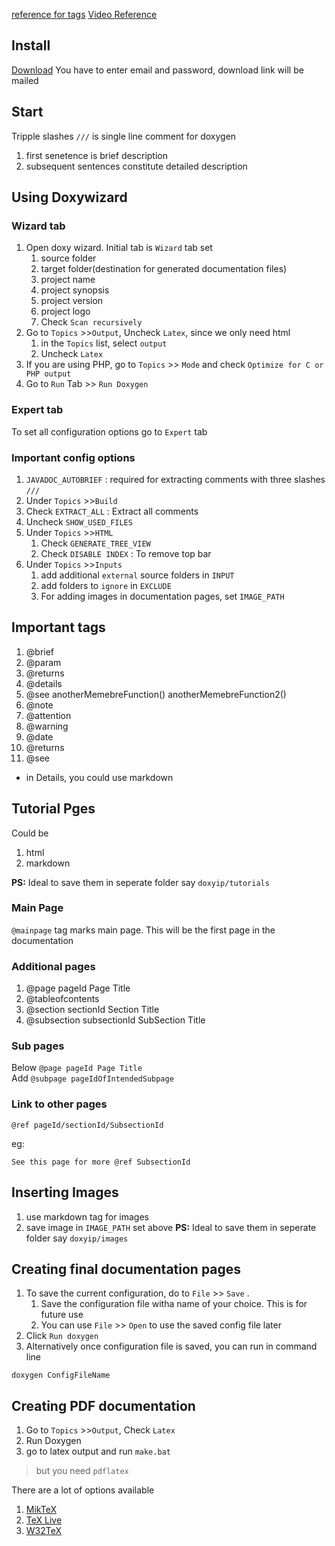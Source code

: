 [reference for tags](https://www.doxygen.nl/manual/commands.html)
[Video Reference](https://www.youtube.com/watch?v=TtRn3HsOm1s)

## Install
[Download](https://doxygen.nl/download.html)
You have to enter email and password, download link will be mailed

## Start

Tripple slashes `///` is single line comment for doxygen
1. first senetence is brief description
2. subsequent sentences constitute detailed description

## Using Doxywizard

### Wizard tab
1. Open doxy wizard. Initial tab is `Wizard` tab
	set
	1. source folder
	2. target folder(destination for generated documentation files)
	3. project name
	4. project synopsis
	5. project version
	6. project logo
	7. Check `Scan recursively`
2. Go to `Topics` &gt;&gt;`Output`, Uncheck `Latex`, since we only need html
	1. in the `Topics` list, select `output`
	2. Uncheck `Latex`
3. If you are using PHP, go to `Topics` &gt;&gt; `Mode` and check `Optimize for C or PHP output`
3. Go to `Run` Tab &gt;&gt; `Run Doxygen`

### Expert tab

To set all configuration options go to `Expert` tab

### Important config options
1. `JAVADOC_AUTOBRIEF` : required for extracting comments with three slashes `///`
2. Under `Topics` &gt;&gt;`Build`
 1. Check `EXTRACT_ALL`  : Extract all comments
 2. Uncheck `SHOW_USED_FILES`
3. Under `Topics` &gt;&gt;`HTML`
	1. Check `GENERATE_TREE_VIEW`
	2. Check `DISABLE INDEX` : To remove top bar
4.  Under `Topics` &gt;&gt;`Inputs`
	1. add additional `external` source folders in `INPUT`
	2. add folders to `ignore` in `EXCLUDE`
	3. For adding images in documentation pages, set `IMAGE_PATH`
	
## Important tags
1. @brief
2. @param
3. @returns
4. @details
5. @see anotherMemebreFunction() anotherMemebreFunction2() 
6. @note
7. @attention
8. @warning
9. @date
10. @returns
11. @see

- in Details, you could use markdown

## Tutorial Pges

Could be
1. html
2. markdown

**PS:** Ideal to save them in seperate folder say `doxyip/tutorials`
### Main Page

`@mainpage` tag marks main page. This will be the first page in the documentation

### Additional pages

1. @page pageId	Page Title
2. @tableofcontents
3. @section sectionId Section Title
4. @subsection subsectionId	SubSection Title


### Sub pages
Below `@page pageId	Page Title`<br />
Add `@subpage pageIdOfIntendedSubpage`

### Link to other pages

`@ref pageId/sectionId/SubsectionId`

eg:
```
See this page for more @ref SubsectionId
```

## Inserting Images

1. use markdown tag for images
2. save image in `IMAGE_PATH` set above
**PS:** Ideal to save them in seperate folder say `doxyip/images`

## Creating final documentation pages

1. To save the current configuration, do to `File` &gt;&gt; `Save` .
	1. Save the configuration file witha name of your choice. This is for future use
	2. You can use `File` &gt;&gt; `Open` to use the saved config file later
2. Click `Run doxygen`
3. Alternatively once configuration file is saved, you can run in command line

```
doxygen ConfigFileName
```

## Creating PDF documentation

1. Go to `Topics` &gt;&gt;`Output`, Check `Latex`
2. Run Doxygen
3. go to latex output and run `make.bat`

>  but you need `pdflatex`

There are a lot of options available
1. [MikTeX](http://www.miktex.org/)
2. [TeX Live](http://www.tug.org/texlive)
3. [W32TeX](http://w32tex.org/)



